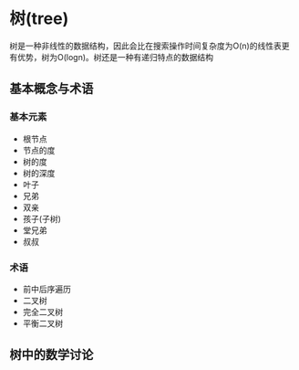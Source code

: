 # 树(tree)
树是一种非线性的数据结构，因此会比在搜索操作时间复杂度为O(n)的线性表更有优势，树为O(logn)。树还是一种有递归特点的数据结构
## 基本概念与术语
### 基本元素
- 根节点
- 节点的度
- 树的度
- 树的深度
- 叶子
- 兄弟
- 双亲
- 孩子(子树)
- 堂兄弟
- 叔叔
### 术语
- 前中后序遍历
- 二叉树
- 完全二叉树
- 平衡二叉树


## 树中的数学讨论